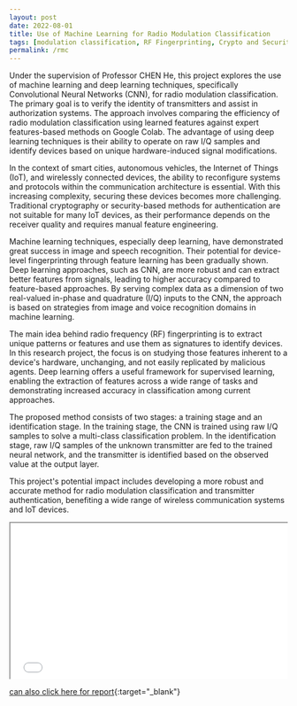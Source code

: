 ```yaml
---
layout: post
date: 2022-08-01
title: Use of Machine Learning for Radio Modulation Classification
tags: [modulation classification, RF Fingerprinting, Crypto and Security]
permalink: /rmc
---
```


Under the supervision of Professor CHEN He, this project explores the use of machine learning and deep learning techniques, specifically Convolutional Neural Networks (CNN), for radio modulation classification. The primary goal is to verify the identity of transmitters and assist in authorization systems. The approach involves comparing the efficiency of radio modulation classification using learned features against expert features-based methods on Google Colab. The advantage of using deep learning techniques is their ability to operate on raw I/Q samples and identify devices based on unique hardware-induced signal modifications.

In the context of smart cities, autonomous vehicles, the Internet of Things (IoT), and wirelessly connected devices, the ability to reconfigure systems and protocols within the communication architecture is essential. With this increasing complexity, securing these devices becomes more challenging. Traditional cryptography or security-based methods for authentication are not suitable for many IoT devices, as their performance depends on the receiver quality and requires manual feature engineering.

Machine learning techniques, especially deep learning, have demonstrated great success in image and speech recognition. Their potential for device-level fingerprinting through feature learning has been gradually shown. Deep learning approaches, such as CNN, are more robust and can extract better features from signals, leading to higher accuracy compared to feature-based approaches. By serving complex data as a dimension of two real-valued in-phase and quadrature (I/Q) inputs to the CNN, the approach is based on strategies from image and voice recognition domains in machine learning.

The main idea behind radio frequency (RF) fingerprinting is to extract unique patterns or features and use them as signatures to identify devices. In this research project, the focus is on studying those features inherent to a device's hardware, unchanging, and not easily replicated by malicious agents. Deep learning offers a useful framework for supervised learning, enabling the extraction of features across a wide range of tasks and demonstrating increased accuracy in classification among current approaches.

The proposed method consists of two stages: a training stage and an identification stage. In the training stage, the CNN is trained using raw I/Q samples to solve a multi-class classification problem. In the identification stage, raw I/Q samples of the unknown transmitter are fed to the trained neural network, and the transmitter is identified based on the observed value at the output layer.

This project's potential impact includes developing a more robust and accurate method for radio modulation classification and transmitter authentication, benefiting a wide range of wireless communication systems and IoT devices.

<style>
.embedded-pdf-container {
  position: relative;
  padding-bottom: 56.25%; /* 9:16 aspect ratio */
  height: 0;
  overflow: hidden;
  max-width: 100%;
}

.embedded-pdf-container iframe {
  position: absolute;
  top: 0;
  left: 0;
  width: 100%;
  height: 100%;
}
</style>

<div class="embedded-pdf-container">
  <iframe src="/assets/attachment/report.pdf" allowfullscreen></iframe>
</div>

[can also click here for report](/assets/attachment/report.pdf){:target="_blank"}
